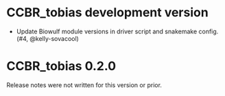 # CCBR_tobias development version

- Update Biowulf module versions in driver script and snakemake config. (#4, @kelly-sovacool)

# CCBR_tobias 0.2.0

Release notes were not written for this version or prior.
